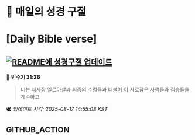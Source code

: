 # 🙏 매일의 성경 구절
# [Daily Bible verse]
## [![README에 성경구절 업데이트](https://github.com/DONGSUKA/first_test/actions/workflows/update-readme-bible.yml/badge.svg)](https://github.com/DONGSUKA/first_test/actions/workflows/update-readme-bible.yml)
<!-- START_BIBLE_VERSE -->
📖 **민수기 31:26**
> 너는 제사장 엘르아살과 회중의 수령들과 더불어 이 사로잡은 사람들과 짐승들을 계수하고

🕊️ _업데이트 시각: 2025-08-17 14:55:08 KST_
  <!-- END_BIBLE_VERSE -->
## GITHUB_ACTION
